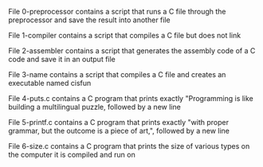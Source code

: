 File 0-preprocessor contains a script that runs a C file through the preprocessor and save the result into another file

File 1-compiler contains a script that compiles a C file but does not link

File 2-assembler contains a script that generates the assembly code of a C code and save it in an output file

File 3-name contains a script that compiles a C file and creates an executable named cisfun

File 4-puts.c contains a C program that prints exactly "Programming is like building a multilingual puzzle, followed by a new line

File 5-printf.c contains a C program that prints exactly "with proper grammar, but the outcome is a piece of art,", followed by a new line

File 6-size.c contains a C program that prints the size of various types on the computer it is compiled and run on


